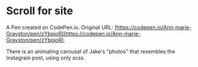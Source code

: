 # Scroll for site

A Pen created on CodePen.io. Original URL: [https://codepen.io/Ann-marie-Grayston/pen/zYbpjoR](https://codepen.io/Ann-marie-Grayston/pen/zYbpjoR).

There is an animating carousel of Jake's "photos" that resembles the Instagram post, using only scss.